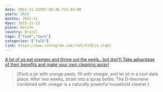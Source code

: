```yaml
---
date: 2023-11-23T07:58:30.723-03:00
years: 2023
months: 2023-11
days: 2023-11-23
place: Recife
country: Brazil
tags: ["food","hack"]
categories: ["talk"]
link: https://www.instagram.com/reel/Cz92ie_vlqK/
---
```

[A lot of us eat oranges and throw out the peels.. but don’t! Take advantage of their benefits and make your own cleaning spray!](https://www.instagram.com/reel/Cz92ie_vlqK/)

> [Pack a jar with orange peels, fill with vinegar, and let sit in a cool dark place. After two weeks, strain into a spray bottle. The D-limonene combined with vinegar is a naturally powerful household cleaner.]
